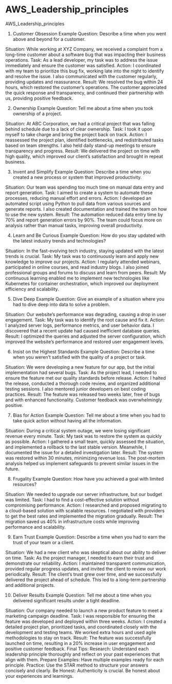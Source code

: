 # AWS_Leadership_principles
AWS_Leadership_principles



1. Customer Obsession
Example Question: Describe a time when you went above and beyond for a customer.

Situation: While working at XYZ Company, we received a complaint from a long-time customer about a software bug that was impacting their business operations.
Task: As a lead developer, my task was to address the issue immediately and ensure the customer was satisfied.
Action: I coordinated with my team to prioritize this bug fix, working late into the night to identify and resolve the issue. I also communicated with the customer regularly, providing updates and reassurance.
Result: We resolved the bug within 24 hours, which restored the customer’s operations. The customer appreciated the quick response and transparency, and continued their partnership with us, providing positive feedback.


2. Ownership
Example Question: Tell me about a time when you took ownership of a project.

Situation: At ABC Corporation, we had a critical project that was falling behind schedule due to a lack of clear ownership.
Task: I took it upon myself to take charge and bring the project back on track.
Action: I reassessed the project plan, identified bottlenecks, and redistributed tasks based on team strengths. I also held daily stand-up meetings to ensure transparency and progress.
Result: We delivered the project on time with high quality, which improved our client’s satisfaction and brought in repeat business.


3. Invent and Simplify
Example Question: Describe a time when you created a new process or system that improved productivity.

Situation: Our team was spending too much time on manual data entry and report generation.
Task: I aimed to create a system to automate these processes, reducing manual effort and errors.
Action: I developed an automated script using Python to pull data from various sources and generate reports. I also created documentation and trained the team on how to use the new system.
Result: The automation reduced data entry time by 70% and report generation errors by 90%. The team could focus more on analysis rather than manual tasks, improving overall productivity.


4. Learn and Be Curious
Example Question: How do you stay updated with the latest industry trends and technologies?

Situation: In the fast-evolving tech industry, staying updated with the latest trends is crucial.
Task: My task was to continuously learn and apply new knowledge to improve our projects.
Action: I regularly attended webinars, participated in online courses, and read industry blogs. I also joined professional groups and forums to discuss and learn from peers.
Result: My continuous learning enabled me to implement new technologies like Kubernetes for container orchestration, which improved our deployment efficiency and scalability.

5. Dive Deep
Example Question: Give an example of a situation where you had to dive deep into data to solve a problem.

Situation: Our website’s performance was degrading, causing a drop in user engagement.
Task: My task was to identify the root cause and fix it.
Action: I analyzed server logs, performance metrics, and user behavior data. I discovered that a recent update had caused inefficient database queries.
Result: I optimized the queries and adjusted the server configuration, which improved the website’s performance and restored user engagement levels.


6. Insist on the Highest Standards
Example Question: Describe a time when you weren’t satisfied with the quality of a project or task.

Situation: We were developing a new feature for our app, but the initial implementation had several bugs.
Task: As the project lead, I needed to ensure the feature met our quality standards before release.
Action: I halted the release, conducted a thorough code review, and organized additional testing sessions. I also mentored junior developers on best coding practices.
Result: The feature was released two weeks later, free of bugs and with enhanced functionality. Customer feedback was overwhelmingly positive.


7. Bias for Action
Example Question: Tell me about a time when you had to take quick action without having all the information.

Situation: During a critical system outage, we were losing significant revenue every minute.
Task: My task was to restore the system as quickly as possible.
Action: I gathered a small team, quickly assessed the situation, and implemented a rollback to the last stable version. Meanwhile, I documented the issue for a detailed investigation later.
Result: The system was restored within 30 minutes, minimizing revenue loss. The post-mortem analysis helped us implement safeguards to prevent similar issues in the future.


8. Frugality
Example Question: How have you achieved a goal with limited resources?

Situation: We needed to upgrade our server infrastructure, but our budget was limited.
Task: I had to find a cost-effective solution without compromising performance.
Action: I researched and proposed migrating to a cloud-based solution with scalable resources. I negotiated with providers to get the best rates and implemented the migration gradually.
Result: The migration saved us 40% in infrastructure costs while improving performance and scalability.


9. Earn Trust
Example Question: Describe a time when you had to earn the trust of your team or a client.

Situation: We had a new client who was skeptical about our ability to deliver on time.
Task: As the project manager, I needed to earn their trust and demonstrate our reliability.
Action: I maintained transparent communication, provided regular progress updates, and invited the client to review our work periodically.
Result: The client’s trust grew over time, and we successfully delivered the project ahead of schedule. This led to a long-term partnership and additional projects.


10. Deliver Results
Example Question: Tell me about a time when you delivered significant results under a tight deadline.

Situation: Our company needed to launch a new product feature to meet a marketing campaign deadline.
Task: I was responsible for ensuring the feature was developed and deployed within three weeks.
Action: I created a detailed project plan, prioritized tasks, and coordinated closely with the development and testing teams. We worked extra hours and used agile methodologies to stay on track.
Result: The feature was successfully launched on time, resulting in a 20% increase in user engagement and positive customer feedback.
Final Tips:
Research: Understand each leadership principle thoroughly and reflect on your past experiences that align with them.
Prepare Examples: Have multiple examples ready for each principle.
Practice: Use the STAR method to structure your answers concisely and clearly.
Be Honest: Authenticity is crucial. Be honest about your experiences and learnings.
